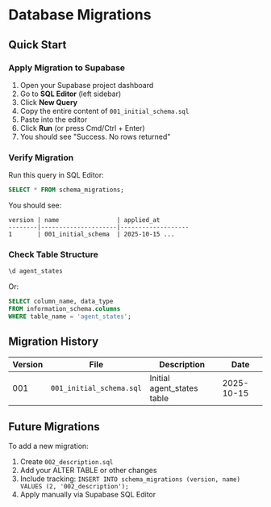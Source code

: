 # Database Migrations

## Quick Start

### Apply Migration to Supabase

1. Open your Supabase project dashboard
2. Go to **SQL Editor** (left sidebar)
3. Click **New Query**
4. Copy the entire content of `001_initial_schema.sql`
5. Paste into the editor
6. Click **Run** (or press Cmd/Ctrl + Enter)
7. You should see "Success. No rows returned"

### Verify Migration

Run this query in SQL Editor:
```sql
SELECT * FROM schema_migrations;
```

You should see:
```
version | name                | applied_at
--------|---------------------|-------------------
1       | 001_initial_schema  | 2025-10-15 ...
```

### Check Table Structure

```sql
\d agent_states
```

Or:
```sql
SELECT column_name, data_type
FROM information_schema.columns
WHERE table_name = 'agent_states';
```

## Migration History

| Version | File | Description | Date |
|---------|------|-------------|------|
| 001 | `001_initial_schema.sql` | Initial agent_states table | 2025-10-15 |

## Future Migrations

To add a new migration:
1. Create `002_description.sql`
2. Add your ALTER TABLE or other changes
3. Include tracking: `INSERT INTO schema_migrations (version, name) VALUES (2, '002_description');`
4. Apply manually via Supabase SQL Editor
